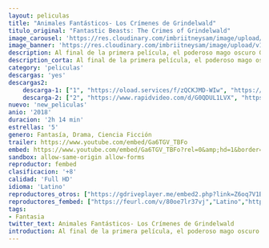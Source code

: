 ```yaml
---
layout: peliculas
title: "Animales Fantásticos- Los Crímenes de Grindelwald"
titulo_original: "Fantastic Beasts: The Crimes of Grindelwald"
image_carousel: 'https://res.cloudinary.com/imbriitneysam/image/upload/v1542758302/crimenes-poster-min.jpg'
image_banner: 'https://res.cloudinary.com/imbriitneysam/image/upload/v1542758303/crimines-banner-min.jpg'
description: Al final de la primera película, el poderoso mago oscuro Gellert Grindelwald (Johnny Depp) fue capturado por MACUSA (Congreso Mágico de los Estados Unidos de América), con la ayuda de Newt Scamander (Eddie Redmayne). Pero, cumpliendo con su amenaza, Grindelwald escapó de su custodia y ha comenzado a reunir seguidores, la mayoría de los cuales no sospechan sus verdaderas intenciones- alzar a los magos purasangre para reinar sobre todas las criaturas no mágicas. En un esfuerzo por frustrar los planes de Grindelwald, Albus Dumbledore (Jude Law) recluta a su antiguo estudiante Newt Scamander, quien accede a prestar su ayuda, sin conocer los peligros que aguardan
description_corta: Al final de la primera película, el poderoso mago oscuro Gellert Grindelwald (Johnny Depp) fue capturado por MACUSA (Congreso Mágico de los Estados Unidos de América), con la ayuda de Newt Scamander (Eddie Redmayne). Pero, cumpliendo con su amenaza, Grindelwald escapó de...
category: 'peliculas'
descargas: 'yes'
descargas2:
    descarga-1: ["1", "https://oload.services/f/zQCKJMD-WIw", "https://www.google.com/s2/favicons?domain=openload.co","OpenLoad","https://res.cloudinary.com/imbriitneysam/image/upload/v1541473684/mexico.png", "Latino", "Full HD"]
    descarga-2: ["2", "https://www.rapidvideo.com/d/G0QDUL1LVX", "https://www.google.com/s2/favicons?domain=www.rapidvideo.com","RapidVideo","https://res.cloudinary.com/imbriitneysam/image/upload/v1541473684/mexico.png", "Latino", "Full HD"]
nuevo: 'new_peliculas'
anio: '2018'
duracion: '2h 14 min'
estrellas: '5'
genero: Fantasía, Drama, Ciencia Ficción
trailer: https://www.youtube.com/embed/Ga6TGV_TBFo
embed: https://www.youtube.com/embed/Ga6TGV_TBFo?rel=0&amp;hd=1&border=0&wmode=opaque&enablejsapi=1&modestbranding=1&controls=1&showinfo=1
sandbox: allow-same-origin allow-forms
reproductor: fembed
clasificacion: '+8'
calidad: 'Full HD'
idioma: 'Latino'
reproductores_otros: ["https://gdriveplayer.me/embed2.php?link=Z6oq7V1B%252BQlq38ts%252FYzurA3iEqDzeWcc%252FHnLlJm7eDkG3eTljfEGXi%252FFwnyD7hTps9t%252BiZisHBc47RDa6vjGtfibec3kG8V1C5q%252FO1dlB0a0kOCDH9jq7KHoucJ13u%252F9Ffk8SFUJHlr%252FUCbbiTk1Gz81D8sbmAGtjW3HR7%252BAA7xtzeII4vN6N%252Fy9xGG1j7gIHxid%252BbpPrrFMWr%252FmznLAmV","Latino","https://www.zembed.to/public/dist/asteroid.html?id=24b613dec249a004b00a1fe102f00eba&title=Fantastic%20Beasts%202:%20The%20Crimes%20of%20Grindelwald","Latino","https://player.premiumstream.live/player.php?id=NDE1Ng&sub=","Latino","https://api.cuevana3.io/stream/index.php?file=ek5lbm9xYWNrS0xYMTZLa2xNbkdvY3ZTb3BtZng4TGp6ZFpobGFMUGtPTFJ5SnFUWU5MSzZkUFhZR1JwbTVha25KR1VvcVBWMGVMWWtaYWhvSkhWNTVpVVpXVm5sWkhTc0tTSGtYdW1qK0RVbHc9PQ","Latino","https://mstream.press/iz5gg3vjp3lt","Latino"]
reproductores_fembed: ["https://feurl.com/v/80oe7lr37vj","Latino","https://feurl.com/v/l02jgfnnny6x8e1","Latino"]
tags:
- Fantasia
twitter_text: Animales Fantásticos- Los Crímenes de Grindelwald
introduction: Al final de la primera película, el poderoso mago oscuro Gellert Grindelwald (Johnny Depp) fue capturado por MACUSA (Congreso Mágico de los Estados Unidos de América), con la ayuda de Newt Scamander (Eddie Redmayne). Pero, cumpliendo con su amenaza, Grindelwald escapó de...
---
```












